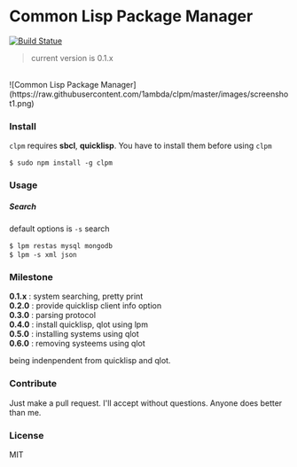 # Common Lisp Package Manager

[![Build Statue](https://travis-ci.org/1ambda/clpm.svg?branch=master)](https://travis-ci.org/1ambda/clpm.svg?branch=master)

> current version is 0.1.x

<br/>
![Common Lisp Package Manager](https://raw.githubusercontent.com/1ambda/clpm/master/images/screenshot1.png)

### Install

`clpm` requires **sbcl**, **quicklisp**. You have to install them before using `clpm`

```
$ sudo npm install -g clpm
```

### Usage

##### Search

default options is `-s` search

```
$ lpm restas mysql mongodb
$ lpm -s xml json
```

### Milestone

**0.1.x** : system searching, pretty print  
**0.2.0** : provide quicklisp client info option  
**0.3.0** : parsing protocol  
**0.4.0** : install quicklisp, qlot using lpm  
**0.5.0** : installing systems using qlot  
**0.6.0** : removing systeems using qlot  

being indenpendent from quicklisp and qlot.  

### Contribute

Just make a pull request. I'll accept without questions. Anyone does better than me.

### License

MIT
